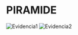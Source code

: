 # PIRAMIDE
![Evidencia1](https://github.com/Huesillo1/SimulacionPorComputadora_LuisGonzalez/assets/81194147/2e434075-eab6-4c11-aaa2-ec56fa7f555b)
![Evidencia2](https://github.com/Huesillo1/SimulacionPorComputadora_LuisGonzalez/assets/81194147/99559762-40cc-471b-abed-6ad8160b5834)

